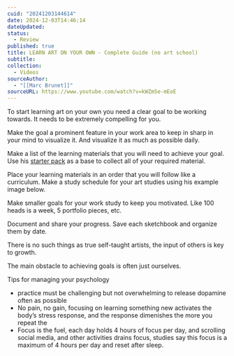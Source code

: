 ```yaml
---
cuid: "20241203144614"
date: 2024-12-03T14:46:14
dateUpdated: 
status:
  - Review
published: true
title: LEARN ART ON YOUR OWN - Complete Guide (no art school)
subtitle: 
collection:
  - Videos
sourceAuthor:
  - "[[Marc Brunet]]"
sourceURL: https://www.youtube.com/watch?v=kWZm5e-mEoE
---
```

To start learning art on your own you need a clear goal to be working towards. It needs to be extremely compelling for you.

Make the goal a prominent feature in your work area to keep in sharp in your mind to visualize it. And visualize it as much as possible daily.

Make a list of the learning materials that you will need to achieve your goal. Use his [starter pack]() as a base to collect all of your required material.

Place your learning materials in an order that you will follow like a curriculum. Make a study schedule for your art studies using his example image below.

Make smaller goals for your work study to keep you motivated. Like 100 heads is a week, 5 portfolio pieces, etc. 

Document and share your progress. Save each sketchbook and organize them by date.

There is no such things as true self-taught artists, the input of others is key to growth.

The main obstacle to achieving goals is often just ourselves. 

Tips for managing your psychology 
- practice must be challenging but not overwhelming to release dopamine often as possible
- No pain, no gain, focusing on learning something new activates the body’s stress response, and the response dimenishes the more you repeat the 
- Focus is the fuel, each day holds 4 hours of focus per day, and scrolling social media, and other activities drains focus, studies say this focus is a maximum of 4 hours per day and reset after sleep.